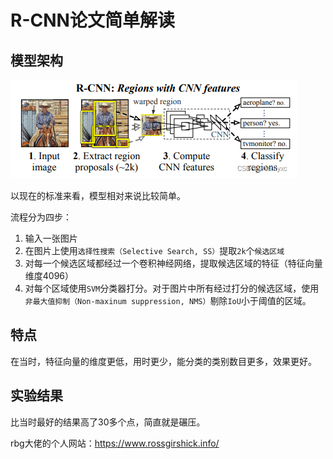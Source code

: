 # R-CNN论文简单解读
## 模型架构
![R-CNN system overview](images/04c34fba2c77458ba5349c4084f0746f.png)

以现在的标准来看，模型相对来说比较简单。

流程分为四步：

1. 输入一张图片
2. 在图片上使用`选择性搜索（Selective Search, SS）`提取`2k`个`候选区域`
3. 对每一个候选区域都经过一个卷积神经网络，提取候选区域的特征（特征向量维度4096）
4. 对每个区域使用`SVM`分类器打分。对于图片中所有经过打分的候选区域，使用`非最大值抑制（Non-maxinum suppression, NMS）`剔除`IoU`小于阈值的区域。

## 特点
在当时，特征向量的维度更低，用时更少，能分类的类别数目更多，效果更好。

## 实验结果
比当时最好的结果高了30多个点，简直就是碾压。

rbg大佬的个人网站：https://www.rossgirshick.info/